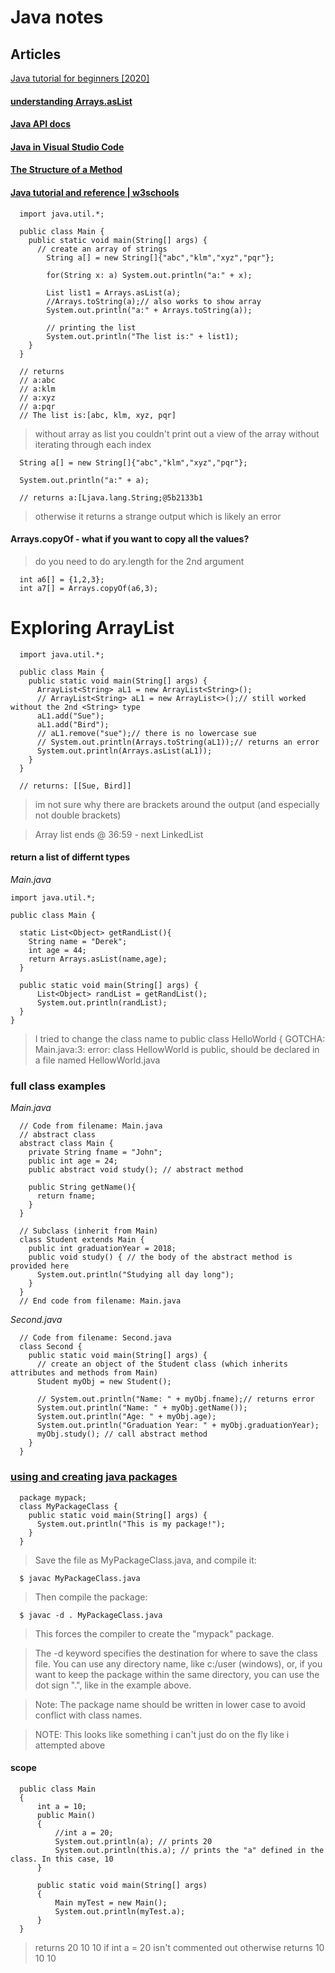 # Java notes

## Articles
[Java tutorial for beginners [2020]](https://youtu.be/eIrMbAQSU34)   

#### [understanding Arrays.asList](https://www.tutorialspoint.com/java/util/arrays_aslist.htm)   
#### [Java API docs](https://docs.oracle.com/javase/8/docs/api/)   
#### [Java in Visual Studio Code](https://code.visualstudio.com/docs/languages/java)   
#### [The Structure of a Method](https://www.homeandlearn.co.uk/java/java_methods.html)   
#### [Java tutorial and reference | w3schools](https://www.w3schools.com/java/)   



```
  import java.util.*;

  public class Main { 
    public static void main(String[] args) { 
      // create an array of strings
        String a[] = new String[]{"abc","klm","xyz","pqr"};
        
        for(String x: a) System.out.println("a:" + x);

        List list1 = Arrays.asList(a);
        //Arrays.toString(a);// also works to show array
        System.out.println("a:" + Arrays.toString(a));

        // printing the list
        System.out.println("The list is:" + list1);
    } 
  }

  // returns
  // a:abc
  // a:klm
  // a:xyz
  // a:pqr
  // The list is:[abc, klm, xyz, pqr]
```
> without array as list you couldn't print out a view of the array without iterating through each index

```
  String a[] = new String[]{"abc","klm","xyz","pqr"};
      
  System.out.println("a:" + a);

  // returns a:[Ljava.lang.String;@5b2133b1
```
> otherwise it returns a strange output which is likely an error

#### Arrays.copyOf - what if you want to copy all the values? 
>do you need to do ary.length for the 2nd argument

```
  int a6[] = {1,2,3};
  int a7[] = Arrays.copyOf(a6,3);
```

# Exploring ArrayList

```
  import java.util.*;

  public class Main { 
    public static void main(String[] args) { 
      ArrayList<String> aL1 = new ArrayList<String>();
      // ArrayList<String> aL1 = new ArrayList<>();// still worked without the 2nd <String> type
      aL1.add("Sue");
      aL1.add("Bird");
      // aL1.remove("sue");// there is no lowercase sue
      // System.out.println(Arrays.toString(aL1));// returns an error
      System.out.println(Arrays.asList(aL1));
    } 
  }

  // returns: [[Sue, Bird]]
```
> im not sure why there are brackets around the output (and especially not double brackets)

> Array list ends @ 36:59 - next LinkedList

#### return a list of differnt types

_Main.java_

```
import java.util.*;

public class Main { 

  static List<Object> getRandList(){
    String name = "Derek";
    int age = 44;
    return Arrays.asList(name,age);
  }
      
  public static void main(String[] args) { 
      List<Object> randList = getRandList();
      System.out.println(randList);
  } 
}

```
> I tried to change the class name to public class HelloWorld {
> GOTCHA: Main.java:3: error: class HellowWorld is public, should be declared in a file named HellowWorld.java

### full class examples
_Main.java_

```
  // Code from filename: Main.java
  // abstract class
  abstract class Main {
    private String fname = "John";
    public int age = 24;
    public abstract void study(); // abstract method

    public String getName(){
      return fname;
    }
  }

  // Subclass (inherit from Main)
  class Student extends Main {
    public int graduationYear = 2018;
    public void study() { // the body of the abstract method is provided here
      System.out.println("Studying all day long");
    }
  }
  // End code from filename: Main.java
```
_Second.java_

```
  // Code from filename: Second.java
  class Second {
    public static void main(String[] args) {
      // create an object of the Student class (which inherits attributes and methods from Main)
      Student myObj = new Student();

      // System.out.println("Name: " + myObj.fname);// returns error
      System.out.println("Name: " + myObj.getName());
      System.out.println("Age: " + myObj.age);
      System.out.println("Graduation Year: " + myObj.graduationYear);
      myObj.study(); // call abstract method
    }
  }
```

### [using and creating java packages](https://www.w3schools.com/java/java_packages.asp)   

```
  package mypack;
  class MyPackageClass {
    public static void main(String[] args) {
      System.out.println("This is my package!");
    }
  }
```

>Save the file as MyPackageClass.java, and compile it:
```
  $ javac MyPackageClass.java
```

> Then compile the package:
```
  $ javac -d . MyPackageClass.java
```

> This forces the compiler to create the "mypack" package.

> The -d keyword specifies the destination for where to save the class file. You can use any directory name, like c:/user (windows), or, if you want to keep the package within the same directory, you can use the dot sign ".", like in the example above.

> Note: The package name should be written in lower case to avoid conflict with class names.

> NOTE: This looks like something i can't just do on the fly like i attempted above

#### scope

```
  public class Main
  {
      int a = 10;
      public Main()
      {
          //int a = 20;
          System.out.println(a); // prints 20
          System.out.println(this.a); // prints the "a" defined in the class. In this case, 10
      }

      public static void main(String[] args)
      {
          Main myTest = new Main();
          System.out.println(myTest.a);
      }
  }
```
> returns 20 10 10 if int a = 20 isn't commented out
> otherwise returns 10 10 10